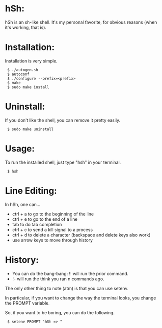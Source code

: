 hSh:
====
hSh is an sh-like shell. It's my personal favorite, for obvious reasons (when
it's working, that is).

Installation:
=============
Installation is very simple.

```
 $ ./autogen.sh
 $ autoconf
 $ ./configure --prefix=<prefix>
 $ make
 $ sudo make install
```

Uninstall:
==========
If you don't like the shell, you can remove it pretty easily.

```
 $ sudo make uninstall
```

Usage:
======
To run the installed shell, just type "hsh" in your terminal.

```
 $ hsh
```

Line Editing:
=============
In hSh, one can...

 * ctrl + a to go to the beginning of the line
 * ctrl + e to go to the end of a line
 * tab to do tab completion
 * ctrl + c to send a kill signal to a process
 * ctrl + d to delete a character (backspace and delete keys also work)
 * use arrow keys to move through history

History:
========
 * You can do the bang-bang: !! will run the prior command.
 * !-<n> will run the think you ran n commands ago.

The only other thing to note (atm) is that you can use setenv.

In particular, if you want to change the way the terminal looks, you change
the PROMPT variable.

So, if you want to be boring, you can do the following.

```
 $ setenv PROMPT "hSh => "
```



